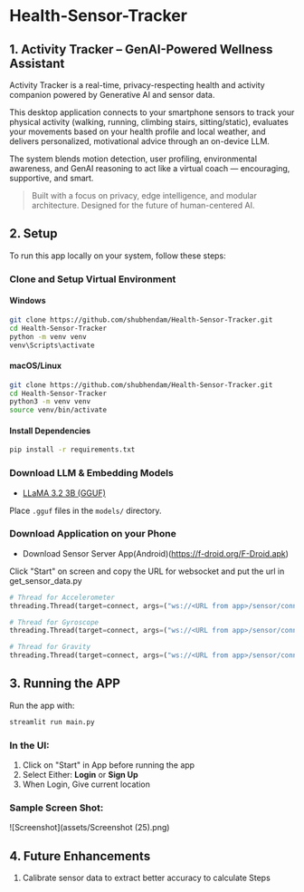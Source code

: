 # Health-Sensor-Tracker

## 1. Activity Tracker – GenAI-Powered Wellness Assistant

Activity Tracker is a real-time, privacy-respecting health and activity companion powered by Generative AI and sensor data.

This desktop application connects to your smartphone sensors to track your physical activity (walking, running, climbing stairs, sitting/static), evaluates your movements based on your health profile and local weather, and delivers personalized, motivational advice through an on-device LLM.

The system blends motion detection, user profiling, environmental awareness, and GenAI reasoning to act like a virtual coach — encouraging, supportive, and smart.

> Built with a focus on privacy, edge intelligence, and modular architecture. Designed for the future of human-centered AI.



## 2. Setup

To run this app locally on your system, follow these steps:

### Clone and Setup Virtual Environment

#### Windows
```bash
git clone https://github.com/shubhendam/Health-Sensor-Tracker.git
cd Health-Sensor-Tracker
python -m venv venv
venv\Scripts\activate
```

#### macOS/Linux
```bash
git clone https://github.com/shubhendam/Health-Sensor-Tracker.git
cd Health-Sensor-Tracker
python3 -m venv venv
source venv/bin/activate
```

#### Install Dependencies
```bash
pip install -r requirements.txt
```

### Download LLM & Embedding Models

- [LLaMA 3.2 3B (GGUF)](https://huggingface.co/bartowski/Llama-3.2-3B-Instruct-GGUF/resolve/main/Llama-3.2-3B-Instruct-Q4_K_M.gguf?download=true)  


Place `.gguf` files in the `models/` directory.

### Download Application on your Phone 

- Download Sensor Server App(Android)(https://f-droid.org/F-Droid.apk)

Click "Start" on screen and copy the URL for websocket and put the url in get_sensor_data.py
```python
# Thread for Accelerometer
threading.Thread(target=connect, args=("ws://<URL from app>/sensor/connect?type=android.sensor.accelerometer", on_message_accel)).start()

# Thread for Gyroscope
threading.Thread(target=connect, args=("ws://<URL from app>/sensor/connect?type=android.sensor.gyroscope", on_message_gyro)).start()

# Thread for Gravity
threading.Thread(target=connect, args=("ws://<URL from app>/sensor/connect?type=android.sensor.gravity", on_message_gravity)).start()
   ```

## 3. Running the APP

Run the app with:

```bash
streamlit run main.py
```
### In the UI: 

1. Click on "Start" in App before running the app
2. Select Either: **Login** or **Sign Up**
3. When Login, Give current location


### Sample Screen Shot:
![Screenshot](assets/Screenshot (25).png)

## 4. Future Enhancements
1. Calibrate sensor data to extract better accuracy to calculate Steps

